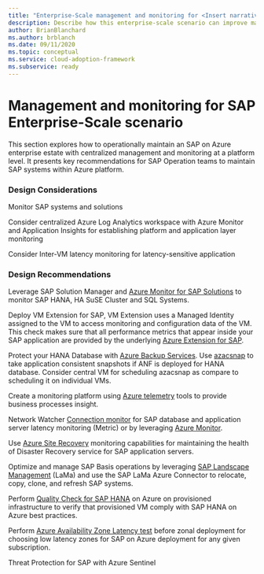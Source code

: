 ```yaml
---
title: "Enterprise-Scale management and monitoring for <Insert narrative Name>"
description: Describe how this enterprise-scale scenario can improve management and monitoring of SAP
author: BrianBlanchard
ms.author: brblanch
ms.date: 09/11/2020
ms.topic: conceptual
ms.service: cloud-adoption-framework
ms.subservice: ready
---
```


# Management and monitoring for SAP Enterprise-Scale scenario

This section explores how to operationally maintain an SAP on Azure enterprise estate with centralized management and monitoring at a platform level. It presents key recommendations for SAP Operation teams to maintain SAP systems within Azure platform. 

### Design Considerations

Monitor SAP systems and solutions

Consider centralized Azure Log Analytics workspace with Azure Monitor and Application Insights for establishing platform and application layer monitoring

Consider Inter-VM latency monitoring for latency-sensitive application

### Design Recommendations

Leverage SAP Solution Manager and [Azure Monitor for SAP Solutions](https://docs.microsoft.com/azure/virtual-machines/workloads/sap/azure-monitor-overview) to monitor SAP HANA, HA SuSE Cluster and SQL Systems.


Deploy VM Extension for SAP,  VM Extension uses a Managed Identity assigned to the VM to access monitoring and configuration data of the VM. This check makes sure that all performance metrics that appear inside your SAP application are provided by the underlying [Azure Extension for SAP](https://docs.microsoft.com/en-us/azure/virtual-machines/workloads/sap/deployment-guide). 

Protect your HANA Database with [Azure Backup Services](https://docs.microsoft.com/en-us/azure/virtual-machines/workloads/sap/sap-hana-backup-guide). Use [azacsnap](https://docs.microsoft.com/en-us/azure/azure-netapp-files/azacsnap-introduction) to take application consistent snapshots if ANF is deployed for HANA database. Consider central VM for scheduling azacsnap as compare to scheduling it on individual VMs.


Create a monitoring platform using [Azure telemetry](https://github.com/microsoft/SAPTELEMETRY) tools to provide business processes insight.


Network Watcher [Connection monitor](https://docs.microsoft.com/en-us/azure/network-watcher/connection-monitor) for SAP database and application server latency monitoring  (Metric) or by leveraging [Azure Monitor](https://techcommunity.microsoft.com/t5/running-sap-applications-on-the/collecting-and-displaying-niping-network-latency-measurements/ba-p/1833979).

Use [Azure Site Recovery](https://docs.microsoft.com/en-us/azure/site-recovery/monitoring-common-questions) monitoring capabilities for maintaining the health of Disaster Recovery service for SAP application servers. 

Optimize and manage SAP Basis operations by leveraging [SAP Landscape Management](https://docs.microsoft.com/en-us/azure/virtual-machines/workloads/sap/lama-installation) (LaMa) and use the SAP LaMa Azure Connector to relocate, copy, clone, and refresh SAP systems.

Perform [Quality Check for SAP HANA](https://github.com/Azure/SAP-on-Azure-Scripts-and-Utilities/tree/main/QualityCheck) on Azure on provisioned infrastructure to verify that provisioned VM comply with SAP HANA on Azure best practices. 

Perform [Azure Availability Zone Latency test](https://github.com/Azure/SAP-on-Azure-Scripts-and-Utilities/tree/main/AvZone-Latency-Test) before zonal deployment for choosing low latency zones for SAP on Azure deployment for any given subscription. 

Threat Protection for SAP with Azure Sentinel

